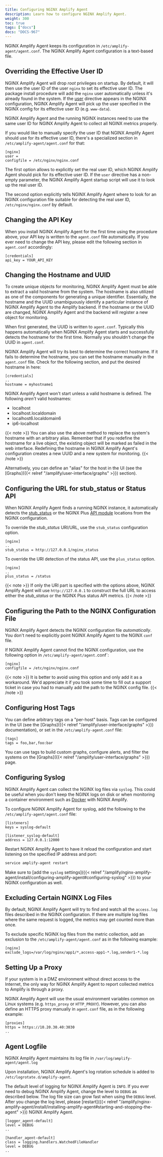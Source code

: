 ```yaml
---
title: Configuring NGINX Amplify Agent
description: Learn how to configure NGINX Amplify Agent.
weight: 300
toc: true
tags: ["docs"]
docs: "DOCS-967"
---
```


NGINX Amplify Agent keeps its configuration in `/etc/amplify-agent/agent.conf`. The NGINX Amplify Agent configuration is a text-based file.

## Overriding the Effective User ID

NGINX Amplify Agent will drop *root* privileges on startup. By default, it will then use the user ID of the user `nginx` to set its effective user ID. The package install procedure will add the `nginx` user automatically unless it's already found in the system. If the [user](http://nginx.org/en/docs/ngx_core_module.html#user) directive appears in the NGINX configuration, NGINX Amplify Agent will pick up the user specified in the NGINX config for its effective user ID (e.g. `www-data`).

NGINX Amplify Agent and the running NGINX instances need to use the same user ID for NGINX Amplify Agent to collect all NGINX metrics properly.

If you would like to manually specify the user ID that NGINX Amplify Agent should use for its effective user ID, there's a specialized section in `/etc/amplify-agent/agent.conf` for that:

```nginx
[nginx]
user =
configfile = /etc/nginx/nginx.conf
```

The first option allows to explicitly set the real user ID, which NGINX Amplify Agent should pick for its effective user ID. If the `user` directive has a non-empty parameter, the NGINX Amplify Agent startup script will use it to look up the real user ID.

The second option explicitly tells NGINX Amplify Agent where to look for an NGINX configuration file suitable for detecting the real user ID, `/etc/nginx/nginx.conf` by default.

## Changing the API Key

When you install NGINX Amplify Agent for the first time using the procedure above, your API key is written to the `agent.conf` file automatically. If you ever need to change the API key, please edit the following section in `agent.conf` accordingly:

```nginx
[credentials]
api_key = YOUR_API_KEY
```

## Changing the Hostname and UUID

To create unique objects for monitoring, NGINX Amplify Agent must be able to extract a valid hostname from the system. The hostname is also utilized as one of the components for generating a unique identifier. Essentially, the hostname and the UUID unambiguously identify a particular instance of NGINX Amplify Agent to the Amplify backend. If the hostname or the UUID are changed, NGINX Amplify Agent and the backend will register a new object for monitoring.

When first generated, the UUID is written to `agent.conf`. Typically this happens automatically when NGINX Amplify Agent starts and successfully detects the hostname for the first time. Normally you shouldn't change the UUID in `agent.conf`.

NGINX Amplify Agent will try its best to determine the correct hostname. If it fails to determine the hostname, you can set the hostname manually in the `agent.conf` file. Check for the following section, and put the desired hostname in here:

```nginx
[credentials]
..
hostname = myhostname1
```

NGINX Amplify Agent won't start unless a valid hostname is defined. The following *aren't* valid hostnames:

  * localhost
  * localhost.localdomain
  * localhost6.localdomain6
  * ip6-localhost

{{< note >}} You can also use the above method to replace the system's hostname with an arbitrary alias. Remember that if you redefine the hostname for a live object, the existing object will be marked as failed in the web interface. Redefining the hostname in NGINX Amplify Agent's configuration creates a new UUID and a new system for monitoring. {{< /note >}}

Alternatively, you can define an "alias" for the host in the UI (see the [Graphs]({{< relref "/amplify/user-interface/graphs" >}}) section).

## Configuring the URL for stub_status or Status API

When NGINX Amplify Agent finds a running NGINX instance, it automatically detects the [stub_status](http://nginx.org/en/docs/http/ngx_http_stub_status_module.html) or the NGINX Plus [API module](http://nginx.org/en/docs/http/ngx_http_api_module.html) locations from the NGINX configuration.

To override the *stub_status* URI/URL, use the `stub_status` configuration option.

```nginx
[nginx]
..
stub_status = http://127.0.0.1/nginx_status
```

To override the URI detection of the status API, use the `plus_status` option.

```nginx
[nginx]
..
plus_status = /status
```

{{< note >}}  If only the URI part is specified with the options above, NGINX Amplify Agent will use `http://127.0.0.1` to construct the full URL to access either the *stub_status* or the NGINX Plus status API metrics. {{< /note >}}

## Configuring the Path to the NGINX Configuration File

NGINX Amplify Agent detects the NGINX configuration file *automatically*. You don't need to explicitly point NGINX Amplify Agent to the NGINX `conf` file.

If NGINX Amplify Agent cannot find the NGINX configuration, use the following option in `/etc/amplify-agent/agent.`conf`:

```nginx
[nginx]
configfile = /etc/nginx/nginx.conf
```

{{< note >}} It is better to avoid using this option and only add it as a workaround. We'd appreciate it if you took some time to fill out a support ticket in case you had to manually add the path to the NGINX config file. {{< /note >}}

## Configuring Host Tags

You can define arbitrary tags on a "per-host" basis. Tags can be configured in the UI (see the [Graphs]({{< relref "/amplify/user-interface/graphs" >}}) documentation), or set in the `/etc/amplify-agent.conf` file:

```nginx
[tags]
tags = foo,bar,foo:bar
```

You can use tags to build custom graphs, configure alerts, and filter the systems on the [Graphs]({{< relref "/amplify/user-interface/graphs" >}}) page.

## Configuring Syslog

NGINX Amplify Agent can collect the NGINX log files via `syslog`. This could be useful when you don't keep the NGINX logs on disk or when monitoring a container environment such as [Docker](https://github.com/nginxinc/docker-nginx-amplify) with NGINX Amplify.

To configure NGINX Amplify Agent for syslog, add the following to the `/etc/amplify-agent/agent.conf` file:

```nginx
[listeners]
keys = syslog-default

[listener_syslog-default]
address = 127.0.0.1:12000
```

Restart NGINX Amplify Agent to have it reload the configuration and start listening on the specified IP address and port:

```bash
service amplify-agent restart
```

Make sure to [add the `syslog` settings]({{< relref "/amplify/nginx-amplify-agent/install/configuring-amplify-agent#configuring-syslog" >}}) to your NGINX configuration as well.

## Excluding Certain NGINX Log Files

By default, NGINX Amplify Agent will try to find and watch all the `access.log` files described in the NGINX configuration. If there are multiple log files where the same request is logged, the metrics may get counted more than once.

To exclude specific NGINX log files from the metric collection, add an exclusion to the `/etc/amplify-agent/agent.conf` as in the following example:

```nginx
[nginx]
exclude_logs=/var/log/nginx/app1/*,access-app1-*.log,sender1-*.log
```

## Setting Up a Proxy

If your system is in a DMZ environment without direct access to the Internet, the only way for NGINX Amplify Agent to report collected metrics to Amplify is through a proxy.

NGINX Amplify Agent will use the usual environment variables common on Linux systems (e.g. `https_proxy` or `HTTP_PROXY`). However, you can also define an HTTPS proxy manually in `agent.conf` file, as in the following example:

```nginx
[proxies]
https = https://10.20.30.40:3030
..
```

## Agent Logfile

NGINX Amplify Agent maintains its log file in `/var/log/amplify-agent/agent.log`

Upon installation, NGINX Amplify Agent's log rotation schedule is added to `/etc/logrotate.d/amplify-agent`.

The default level of logging for NGINX Amplify Agent is `INFO`. If you ever need to debug NGINX Amplify Agent, change the level to `DEBUG` as described below. The log file size can grow fast when using the `DEBUG` level. After you change the log level, please [restart]({{< relref "/amplify/nginx-amplify-agent/install/installing-amplify-agent#starting-and-stopping-the-agent" >}}) NGINX Amplify Agent.

```nginx
[logger_agent-default]
level = DEBUG
..

[handler_agent-default]
class = logging.handlers.WatchedFileHandler
level = DEBUG
..
```
